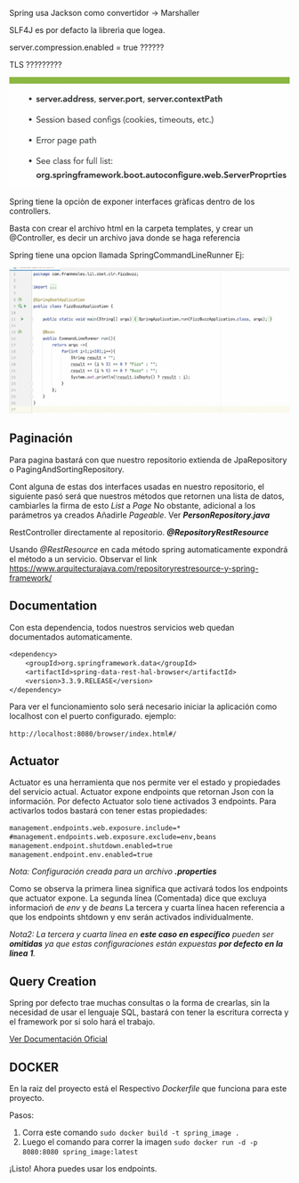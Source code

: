 Spring usa Jackson como convertidor -> Marshaller

SLF4J es por defacto la librerìa que logea.

server.compression.enabled = true ??????

TLS ?????????

![img.png](img.png)


Spring tiene la opciòn de exponer interfaces gràficas dentro de los controllers.

Basta con crear el archivo html en la carpeta templates, y crear un @Controller,
es decir un archivo java donde se haga referencia


Spring tiene una opcion llamada SpringCommandLineRunner
Ej:

![img_1.png](img_1.png)

## Paginación

Para pagina bastará con que nuestro repositorio extienda de JpaRepository o PagingAndSortingRepository.

Cont alguna de estas dos interfaces usadas en nuestro repositorio, el siguiente pasó será que nuestros métodos que retornen 
una lista de datos, cambiarles la firma de esto _List<T>_ a _Page<T>_ No obstante, adicional a los parámetros ya creados
Añadirle _Pageable_.
Ver _**PersonRepository.java**_


RestController directamente al repositorio. **_@RepositoryRestResource_**

Usando _@RestResource_ en cada método spring automaticamente expondrá el método a un servicio.
Observar el link https://www.arquitecturajava.com/repositoryrestresource-y-spring-framework/

## Documentation

Con esta dependencia, todos nuestros servicios web quedan documentados automaticamente.
```
<dependency>
    <groupId>org.springframework.data</groupId>
    <artifactId>spring-data-rest-hal-browser</artifactId>
    <version>3.3.9.RELEASE</version>
</dependency>
```

Para ver el funcionamiento solo será necesario iniciar la aplicación como localhost con el puerto configurado.
ejemplo:

`http://localhost:8080/browser/index.html#/
`

## Actuator
Actuator es una herramienta que nos permite ver el estado y propiedades del servicio actual.
Actuator expone endpoints que retornan Json con la información.
Por defecto Actuator solo tiene activados 3 endpoints.
Para activarlos todos bastará con tener estas propiedades:

```
management.endpoints.web.exposure.include=*
#management.endpoints.web.exposure.exclude=env,beans
management.endpoint.shutdown.enabled=true
management.endpoint.env.enabled=true
```
_Nota: Configuración creada para un archivo **.properties**_

Como se observa la primera linea significa que activará todos los endpoints que actuator expone.
La segunda línea (Comentada) dice que excluya informacioń de _env_ y de _beans_
La tercera y cuarta línea hacen referencia a que los endpoints shtdown y env serán activados individualmente.

_Nota2: La tercera y cuarta linea en **este caso en específico** pueden ser **omitidas** ya que estas configuraciones están expuestas **por defecto en la linea 1**._

## Query Creation

Spring por defecto trae muchas consultas o la forma de crearlas, sin la necesidad de usar el lenguaje SQL, bastará con 
tener la escritura correcta y el framework por si solo hará el trabajo.

[Ver Documentación Oficial](https://docs.spring.io/spring-data/jpa/docs/current/reference/html/#jpa.query-methods.query-creation)

## DOCKER
En la raiz del proyecto está el Respectivo _Dockerfile_ que funciona para este proyecto.

Pasos:
1. Corra este comando
  `sudo docker build -t spring_image .`
2. Luego el comando para correr la imagen
`sudo docker run -d -p 8080:8080 spring_image:latest`

¡Listo! Ahora puedes usar los endpoints. 
